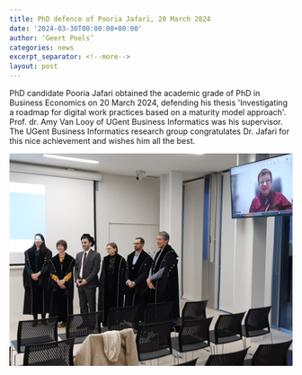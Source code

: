 ```yaml
---
title: PhD defence of Pooria Jafari, 20 March 2024
date: '2024-03-30T00:00:00+00:00'
author: ‘Geert Poels’
categories: news
excerpt_separator: <!--more-->
layout: post
---
```


PhD candidate Pooria Jafari obtained the academic grade of PhD in Business Economics on 20 March 2024, defending his thesis 'Investigating a roadmap for digital work practices based on a maturity model approach'. Prof. dr. Amy Van Looy of UGent Business Informatics was his supervisor. 
The UGent Business Informatics research group congratulates Dr. Jafari for this nice achievement and wishes him all the best.

![](/uploads/PhDPooriaJafari.jpg)
<!--more-->
